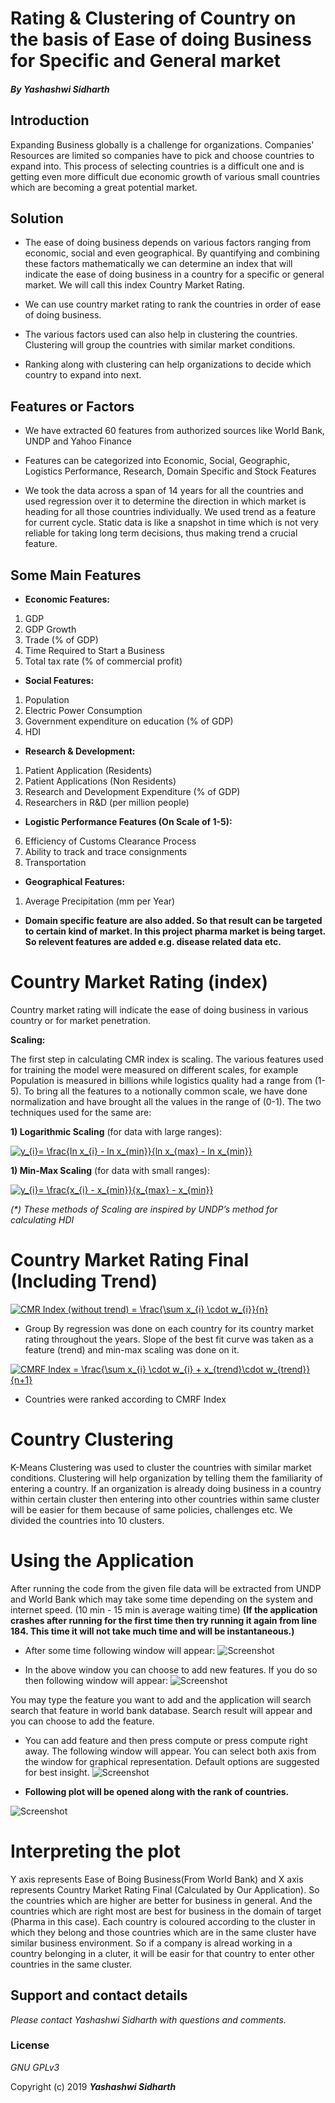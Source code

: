 # Rating & Clustering of Country on the basis of Ease of doing Business for Specific and General market

#### _By **Yashashwi Sidharth**_

## Introduction

Expanding Business globally is a challenge for organizations. Companies' Resources are limited so companies have to pick and choose countries to expand into. This process of selecting countries is a difficult one and is getting even more difficult due economic growth of various small countries which are becoming a great potential market. 

## Solution

* The ease of doing business depends on various factors ranging from economic, social and even geographical. By quantifying and combining these factors mathematically we can determine an index that will indicate the ease of doing business in a country for a specific or general market. We will call this index Country Market Rating.

* We can use country market rating to rank the countries in order of ease of doing business.

* The various factors used can also help in clustering the countries. Clustering will group the countries with similar market conditions. 

* Ranking along with clustering can help organizations to decide which country to expand into next.

## Features or Factors 

* We have extracted 60 features from authorized sources like World Bank, UNDP and Yahoo Finance

* Features can be categorized into Economic, Social, Geographic, Logistics Performance, Research, Domain Specific and Stock Features 

* We took the data across a span of 14 years for all the countries and used regression over it to determine the direction in which market is heading for all those countries individually. We used trend as a feature for current cycle. Static data is like a snapshot in time which is not very reliable for taking long term decisions, thus making trend a crucial feature. 


## Some Main Features

* **Economic Features:**
1. GDP
2. GDP Growth
3. Trade (% of GDP)
4. Time Required to Start a Business
5. Total tax rate (% of commercial profit)

* **Social Features:**
1. Population
2. Electric Power Consumption
3. Government expenditure on education (% of GDP)
4. HDI

* **Research & Development:**
1. Patient Application (Residents)
2. Patient Applications (Non Residents)
3. Research and Development Expenditure (% of GDP)
4. Researchers in R&D (per million people)

* **Logistic Performance Features (On Scale of 1-5):**
6. Efficiency of Customs Clearance Process
7. Ability to track and trace consignments
8. Transportation

* **Geographical Features:**
1. Average Precipitation (mm per Year)

* **Domain specific feature are also added. So that result can be targeted to certain kind of market. In this project pharma market is being target. So relevent features are added e.g. disease related data etc.**

# Country Market Rating (index)

Country market rating will indicate the ease of doing business in various country or for market penetration.

**Scaling:**

The first step in calculating CMR index is scaling. The various features used for training the model were measured on different scales, for example Population is measured in billions while logistics quality had a range from (1-5). To bring all the features to a notionally common scale, we have done normalization and have brought all the values in the range of (0-1). The two techniques used for the same are:

**1) Logarithmic Scaling** (for data with large ranges):

<a href="https://www.codecogs.com/eqnedit.php?latex=y_{i}=&space;\frac{ln&space;x_{i}&space;-&space;ln&space;x_{min}}{ln&space;x_{max}&space;-&space;ln&space;x_{min}}" target="_blank"><img src="https://latex.codecogs.com/gif.latex?y_{i}=&space;\frac{ln&space;x_{i}&space;-&space;ln&space;x_{min}}{ln&space;x_{max}&space;-&space;ln&space;x_{min}}" title="y_{i}= \frac{ln x_{i} - ln x_{min}}{ln x_{max} - ln x_{min}}" /></a>

**1) Min-Max Scaling** (for data with small ranges):

<a href="https://www.codecogs.com/eqnedit.php?latex=y_{i}=&space;\frac{x_{i}&space;-&space;x_{min}}{x_{max}&space;-&space;x_{min}}" target="_blank"><img src="https://latex.codecogs.com/gif.latex?y_{i}=&space;\frac{x_{i}&space;-&space;x_{min}}{x_{max}&space;-&space;x_{min}}" title="y_{i}= \frac{x_{i} - x_{min}}{x_{max} - x_{min}}" /></a>

_(*) These methods of Scaling are inspired by UNDP’s method for calculating HDI_

# Country Market Rating Final (Including Trend)

<a href="https://www.codecogs.com/eqnedit.php?latex=CMR&space;Index&space;(without&space;trend)&space;=&space;\frac{\sum&space;x_{i}&space;\cdot&space;w_{i}}{n}" target="_blank"><img src="https://latex.codecogs.com/gif.latex?CMR&space;Index&space;(without&space;trend)&space;=&space;\frac{\sum&space;x_{i}&space;\cdot&space;w_{i}}{n}" title="CMR Index (without trend) = \frac{\sum x_{i} \cdot w_{i}}{n}" /></a>

* Group By regression was done on each country for its country market rating throughout the years. Slope of the best fit curve was taken as a feature (trend) and min-max scaling was done on it.  

<a href="https://www.codecogs.com/eqnedit.php?latex=CMRF&space;Index&space;=&space;\frac{\sum&space;x_{i}&space;\cdot&space;w_{i}&space;&plus;&space;x_{trend}\cdot&space;w_{trend}}{n&plus;1}" target="_blank"><img src="https://latex.codecogs.com/gif.latex?CMRF&space;Index&space;=&space;\frac{\sum&space;x_{i}&space;\cdot&space;w_{i}&space;&plus;&space;x_{trend}\cdot&space;w_{trend}}{n&plus;1}" title="CMRF Index = \frac{\sum x_{i} \cdot w_{i} + x_{trend}\cdot w_{trend}}{n+1}" /></a>


* Countries were ranked according to CMRF Index

# Country Clustering

K-Means Clustering was used to cluster the countries with similar market conditions. Clustering will help organization by telling them the familiarity of entering  a country. If an organization is already doing business in a country within certain cluster then entering into other countries within same cluster will be easier for them because of same policies, challenges etc. 
We divided the countries into 10 clusters.

# Using the Application

After running the code from the given file data will be extracted from UNDP and World Bank which may take some time depending on the system and internet speed.
(10 min - 15 min is average waiting time)
**(If the application crashes after running for the first time then try running it again from line 184. This time it will not take much time and will be instantaneous.)**

* After some time following window will appear:
![Screenshot](Capture.JPG)

* In the above window you can choose to add new features. If you do so then following window will appear:
![Screenshot](Capture1.JPG)

You may type the feature you want to add and the application will search search that feature in world bank database. Search result will appear and you can choose to add the feature.

* You can add feature and then press compute or press compute right away. The following window will appear. You can select both axis from the window for graphical representation. Default options are suggested for best insight.
![Screenshot](Capture3.JPG)

* **Following plot will be opened along with the rank of countries.**

![Screenshot](graph.png)

# Interpreting the plot

Y axis represents Ease of Boing Business(From World Bank) and X axis represents Country Market Rating Final (Calculated by Our Application).
So the countries which are higher are better for business in general. And the countries which are right most are best for business in the domain of target (Pharma in this case). Each country is coloured according to the cluster in which they belong and those countries which are in the same cluster have similar business environment. So if a company is alread working in a country belonging in a cluter, it will be easir for that country to enter other countries in the same cluster.

## Support and contact details

_Please contact  Yashashwi Sidharth with questions and comments._

### License

*GNU GPLv3*

Copyright (c) 2019 **_Yashashwi Sidharth_**







